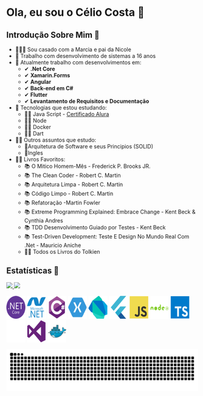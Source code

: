 # Ola, eu sou o Célio Costa 👋

## Introdução Sobre Mim 🧭
- 👨‍👩‍👧 Sou casado com a Marcia e pai da Nicole
- 🧙 Trabalho com desenvolvimento de sistemas a 16 anos
- 🔭 Atualmente trabalho com desenvolvimentos em:
    - ✔  **.Net Core**
    - ✔  **Xamarin.Forms**
    - ✔  **Angular**
    - ✔  **Back-end em C#**
    - ✔  **Flutter**
    - ✔  **Levantamento de Requisitos e Documentação**
- 📑 Tecnologias que estou estudando:
    - 👨‍🎓 Java Script - [Certificado Alura](https://cursos.alura.com.br/user/celiorscosta/degree-js-backend-210587/certificate)
    - 👨‍🎓 Node
    - 👨‍🎓 Docker
    - 👨‍🎓 Dart
- 👨‍🎓 Outros assuntos que estudo:
    - 📑Arquitetura de Software e seus Principios (SOLID)
    - 📑Ingles
- 👨‍🎓 Livros Favoritos:
    - 📚 O Mitico Homem-Mês - Frederick P. Brooks JR.
    - 📚 The Clean Coder - Robert C. Martin
    - 📚 Arquitetura Limpa - Robert C. Martin
    - 📚 Código Limpo - Robert C. Martin
    - 📚 Refatoração -Martin Fowler
    - 📚 Extreme Programming Explained: Embrace Change - Kent Beck & Cynthia Andres
    - 📚 TDD Desenvolvimento Guiado por Testes - Kent Beck
    - 📚 Test-Driven Development: Teste E Design No Mundo Real Com .Net - Mauricio Aniche
    - 🧙‍♂️ Todos os Livros do Tolkien
##

## Estatísticas 📑
<div>
    <a href="https://github.com/celiorscosta">
        <img height="180em"
            src="https://github-readme-stats.vercel.app/api?username=celiorscosta&show_icons=true&theme=algolia&include_all_commits=true&count_private=true" />
        <img height="180em"
            src="https://github-readme-stats.vercel.app/api/top-langs/?username=celiorscosta&layout=compact&langs_count=16&theme=algolia" />
    </a>
</div>

<div><br/>    
    <img alt=".Net Core Logo" height="60" width="50" src="./icons/dotnetcore-original.svg" />
    <img alt=".Net Logo" height="60" width="50" src="./icons/dot-net-plain-wordmark.svg" />
    <img alt="C# Logo" height="60" width="50" src="./icons/csharp-original.svg" /> 
    <img alt="Xamarin Logo" height="60" width="50" src="./icons/xamarin-original.svg" /> 
    <img alt="Dart Logo" height="60" width="50" src="./icons/dart-original.svg" />
    <img alt="Flutter Logo" height="60" width="50" src="./icons/flutter-original.svg" />
    <img alt="JS Logo" height="60" width="50" src="./icons/javascript-original.svg" />
    <img alt="Node Logo" height="60" width="50" src="./icons/nodejs-plain-wordmark.svg" />  
    <img alt="Typescript Logo" height="60" width="50" src="./icons/typescript-original.svg" />    
    <img alt="Sqlserver Logo" height="60" width="50" src="./icons/microsoftsqlserver-plain.svg" />  
    <img alt="Visualstudio Logo" height="60" width="50" src="./icons/visualstudio-plain.svg" />         
    <img alt="Docker Logo" height="60" width="50" src="./icons/docker-original.svg" />
</div>

![Snake animation](https://github.com/Volaxy/Volaxy/blob/output/github-contribution-grid-snake.svg)
<!--
**celiorscosta/celiorscosta** is a ✨ _special_ ✨ repository because its `README.md` (this file) appears on your GitHub profile.

Here are some ideas to get you started:

-->
